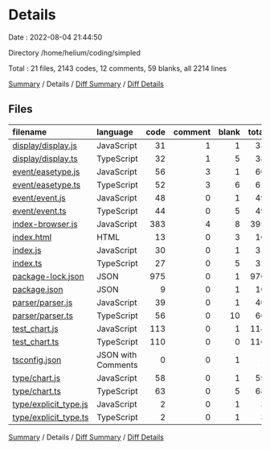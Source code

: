 # Details

Date : 2022-08-04 21:44:50

Directory /home/helium/coding/simpled

Total : 21 files,  2143 codes, 12 comments, 59 blanks, all 2214 lines

[Summary](results.md) / Details / [Diff Summary](diff.md) / [Diff Details](diff-details.md)

## Files
| filename | language | code | comment | blank | total |
| :--- | :--- | ---: | ---: | ---: | ---: |
| [display/display.js](/display/display.js) | JavaScript | 31 | 1 | 1 | 33 |
| [display/display.ts](/display/display.ts) | TypeScript | 32 | 1 | 5 | 38 |
| [event/easetype.js](/event/easetype.js) | JavaScript | 56 | 3 | 1 | 60 |
| [event/easetype.ts](/event/easetype.ts) | TypeScript | 52 | 3 | 6 | 61 |
| [event/event.js](/event/event.js) | JavaScript | 48 | 0 | 1 | 49 |
| [event/event.ts](/event/event.ts) | TypeScript | 44 | 0 | 5 | 49 |
| [index-browser.js](/index-browser.js) | JavaScript | 383 | 4 | 8 | 395 |
| [index.html](/index.html) | HTML | 13 | 0 | 3 | 16 |
| [index.js](/index.js) | JavaScript | 30 | 0 | 1 | 31 |
| [index.ts](/index.ts) | TypeScript | 27 | 0 | 5 | 32 |
| [package-lock.json](/package-lock.json) | JSON | 975 | 0 | 1 | 976 |
| [package.json](/package.json) | JSON | 9 | 0 | 1 | 10 |
| [parser/parser.js](/parser/parser.js) | JavaScript | 39 | 0 | 1 | 40 |
| [parser/parser.ts](/parser/parser.ts) | TypeScript | 56 | 0 | 10 | 66 |
| [test_chart.js](/test_chart.js) | JavaScript | 113 | 0 | 1 | 114 |
| [test_chart.ts](/test_chart.ts) | TypeScript | 110 | 0 | 0 | 110 |
| [tsconfig.json](/tsconfig.json) | JSON with Comments | 0 | 0 | 1 | 1 |
| [type/chart.js](/type/chart.js) | JavaScript | 58 | 0 | 1 | 59 |
| [type/chart.ts](/type/chart.ts) | TypeScript | 63 | 0 | 5 | 68 |
| [type/explicit_type.js](/type/explicit_type.js) | JavaScript | 2 | 0 | 1 | 3 |
| [type/explicit_type.ts](/type/explicit_type.ts) | TypeScript | 2 | 0 | 1 | 3 |

[Summary](results.md) / Details / [Diff Summary](diff.md) / [Diff Details](diff-details.md)